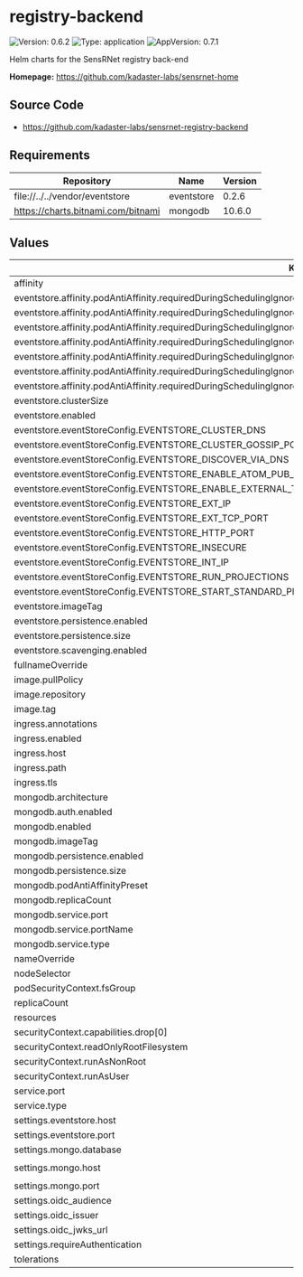 # registry-backend

![Version: 0.6.2](https://img.shields.io/badge/Version-0.6.2-informational?style=flat-square) ![Type: application](https://img.shields.io/badge/Type-application-informational?style=flat-square) ![AppVersion: 0.7.1](https://img.shields.io/badge/AppVersion-0.7.1-informational?style=flat-square)

Helm charts for the SensRNet registry back-end

**Homepage:** <https://github.com/kadaster-labs/sensrnet-home>

## Source Code

* <https://github.com/kadaster-labs/sensrnet-registry-backend>

## Requirements

| Repository | Name | Version |
|------------|------|---------|
| file://../../vendor/eventstore | eventstore | 0.2.6 |
| https://charts.bitnami.com/bitnami | mongodb | 10.6.0 |

## Values

| Key | Type | Default | Description |
|-----|------|---------|-------------|
| affinity | object | `{}` |  |
| eventstore.affinity.podAntiAffinity.requiredDuringSchedulingIgnoredDuringExecution[0].labelSelector.matchExpressions[0].key | string | `"app.kubernetes.io/name"` |  |
| eventstore.affinity.podAntiAffinity.requiredDuringSchedulingIgnoredDuringExecution[0].labelSelector.matchExpressions[0].operator | string | `"In"` |  |
| eventstore.affinity.podAntiAffinity.requiredDuringSchedulingIgnoredDuringExecution[0].labelSelector.matchExpressions[0].values[0] | string | `"eventstore"` |  |
| eventstore.affinity.podAntiAffinity.requiredDuringSchedulingIgnoredDuringExecution[0].labelSelector.matchExpressions[1].key | string | `"app.kubernetes.io/component"` |  |
| eventstore.affinity.podAntiAffinity.requiredDuringSchedulingIgnoredDuringExecution[0].labelSelector.matchExpressions[1].operator | string | `"In"` |  |
| eventstore.affinity.podAntiAffinity.requiredDuringSchedulingIgnoredDuringExecution[0].labelSelector.matchExpressions[1].values[0] | string | `"database"` |  |
| eventstore.affinity.podAntiAffinity.requiredDuringSchedulingIgnoredDuringExecution[0].topologyKey | string | `"kubernetes.io/hostname"` |  |
| eventstore.clusterSize | int | `3` |  |
| eventstore.enabled | bool | `true` |  |
| eventstore.eventStoreConfig.EVENTSTORE_CLUSTER_DNS | string | `"registry-backend-eventstore"` |  |
| eventstore.eventStoreConfig.EVENTSTORE_CLUSTER_GOSSIP_PORT | int | `2113` |  |
| eventstore.eventStoreConfig.EVENTSTORE_DISCOVER_VIA_DNS | bool | `true` |  |
| eventstore.eventStoreConfig.EVENTSTORE_ENABLE_ATOM_PUB_OVER_HTTP | bool | `true` |  |
| eventstore.eventStoreConfig.EVENTSTORE_ENABLE_EXTERNAL_TCP | bool | `true` |  |
| eventstore.eventStoreConfig.EVENTSTORE_EXT_IP | string | `"0.0.0.0"` |  |
| eventstore.eventStoreConfig.EVENTSTORE_EXT_TCP_PORT | int | `1113` |  |
| eventstore.eventStoreConfig.EVENTSTORE_HTTP_PORT | int | `2113` |  |
| eventstore.eventStoreConfig.EVENTSTORE_INSECURE | bool | `true` |  |
| eventstore.eventStoreConfig.EVENTSTORE_INT_IP | string | `"0.0.0.0"` |  |
| eventstore.eventStoreConfig.EVENTSTORE_RUN_PROJECTIONS | string | `"All"` |  |
| eventstore.eventStoreConfig.EVENTSTORE_START_STANDARD_PROJECTIONS | bool | `true` |  |
| eventstore.imageTag | string | `"20.10.2-buster-slim"` |  |
| eventstore.persistence.enabled | bool | `true` |  |
| eventstore.persistence.size | string | `"12Gi"` |  |
| eventstore.scavenging.enabled | bool | `true` |  |
| fullnameOverride | string | `""` |  |
| image.pullPolicy | string | `"IfNotPresent"` |  |
| image.repository | string | `"sensrnetnl/registry-backend"` |  |
| image.tag | string | `""` |  |
| ingress.annotations | object | `{}` |  |
| ingress.enabled | bool | `true` |  |
| ingress.host | string | `"sensrnet.local"` |  |
| ingress.path | string | `"/api"` |  |
| ingress.tls | list | `[]` |  |
| mongodb.architecture | string | `"replicaset"` |  |
| mongodb.auth.enabled | bool | `false` |  |
| mongodb.enabled | bool | `true` |  |
| mongodb.imageTag | string | `"4.4.3"` |  |
| mongodb.persistence.enabled | bool | `true` |  |
| mongodb.persistence.size | string | `"10Gi"` |  |
| mongodb.podAntiAffinityPreset | string | `"hard"` |  |
| mongodb.replicaCount | int | `3` |  |
| mongodb.service.port | int | `27017` |  |
| mongodb.service.portName | string | `"mongo-service"` |  |
| mongodb.service.type | string | `"ClusterIP"` |  |
| nameOverride | string | `""` |  |
| nodeSelector | object | `{}` |  |
| podSecurityContext.fsGroup | int | `2000` |  |
| replicaCount | int | `0` |  |
| resources | object | `{}` |  |
| securityContext.capabilities.drop[0] | string | `"ALL"` |  |
| securityContext.readOnlyRootFilesystem | bool | `true` |  |
| securityContext.runAsNonRoot | bool | `true` |  |
| securityContext.runAsUser | int | `1000` |  |
| service.port | int | `80` |  |
| service.type | string | `"ClusterIP"` |  |
| settings.eventstore.host | string | `"registry-backend-eventstore"` |  |
| settings.eventstore.port | string | `"ext-tcp-port"` |  |
| settings.mongo.database | string | `"sensrnet"` |  |
| settings.mongo.host | string | `"registry-backend-mongodb-headless"` |  |
| settings.mongo.port | int | `27017` |  |
| settings.oidc_audience | string | `"registry-frontend"` |  |
| settings.oidc_issuer | string | `""` |  |
| settings.oidc_jwks_url | string | `""` |  |
| settings.requireAuthentication | bool | `true` |  |
| tolerations | list | `[]` |  |

